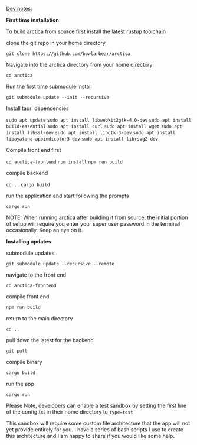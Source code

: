 <template>
    <div class="container" style="margin-top: 3rem;">
      <h2>Arctica. A secure & private Bitcoin cold storage solution</h2>
      <p><b>WARNING: WE ARE CURRENTLY IN BETA TESTING, Arctica is not currently feature complete, while spend thresholds will still decay down to 1 of 7, users who lose their setup CD will require atleast 3 wallets to recover their login password. The timelocked wallet is not easily accessible prior to timelock expiry without a competent working knowledge of bitcoin cli. 
       <br>this software overwrites external storage media and CDs without much warning, I advise you only run arctica on a dedicated machine, remove any extraneous external storage media, and only insert new/blank USB sticks or SD cards and CDs when prompted.</b> </p>
      <p><b>Minimum Specs: </b>
      You only need access to two relatively cheap computers. These computers will be dedicated to the purpose of running arctica. The primary laptop runs the bitcoin full node and should remain unused for other activities. The second laptop can be any device, but ideally is a dedicated signing device not used for other purposes. If you don't own a second laptop you can buy one from a big box store and return it after use if required or use your primary computer as a signer. Once Arctica is set up, it will work on any computer by simply inserting an Arctica HWW and rebooting the machine. On some motherboards it might require you to enter the BIOS.</p>
      <p>I recommend replacing the laptop you intend to use as a full node's internal storage drive with atleast a 1 TB SSD drive to improve the initial sync speed significantly and provide plenty of node storage space for the immediate future. A bit of RAM helps, the most performance intensive part will be your node's initial sync, but I'm not certain yet the absolute minimum you could get away with. Just about anything can be used as a signer, I've run arctica on an old T400 Thinkpad. You could potentially sync the full node on such a machine with plenty of patience. </p>
      <p>The primary full node computer's internal storage should be flashed with a clean installation of the latest Ubuntu release prior to installing Arctica.
      <p>Arctica is essentially a few seperate things...
      <ol>
        <li>Open Source Hardware Wallets: Arctica builds all of the software you require in real time, the user follows a series of simple 1 button prompts to complete installation. Very little input is required of the user except for swapping media storage devices.</li>
        <li>2 Distinct Bitcoin Vaults: An accompanying software desktop application that runs on top of bitcoin core and allows the user to easily navigate a preconfigured 2 of 7 and 5 of 7 timelocked multisignature bitcoin wallet, these vaults are designed to solve for both security and inheritance. 
        <li>Automated Full Node Builder: Anytime the user boots from HW 1 or HW 0 (v2) and runs arctica, the software will attempt to sync the bitcoin blockchain using the computer's available internal memory storage. 
      </ol>
      <p>Arctica is a Free and Open Source wrapper script that installs bitcoin core and then walks the user through setup of a highly secure & private cold storage solution. The software is designed to make Bitcoin more difficult to lose, steal, or extort than any other asset. This protocol contains both a high security and a medium security area and is designed for storage of amounts in excess of 1 BTC in mind.</p>
      <ul>
          <li>Arctica is a key management system built in Rust on top of Bitcoin Core Backend. The <a href="https://github.com/bowlarbear/arctica-frontend">Front End Repo</a> is built with Vue.js and runs as a standalone desktop application through tauri which emulates web view without requiring the use of a browser.</li>
          <li>Arctica requires users do what is needed for safe and secure bitcoin storage even when this requires more time and effort - the first task in the Arctica instructions is to setup trustworthy & dedicated Bitcoin laptops.</li>
          <li>Before beginning, users require:</li>
           -Atleast 1 dedicated laptop to use as a full node (additional laptops may be used to boot cold wallet signers), you need a CD drive and a webcam. These may be usb tethered, however consider the number of usb ports available to you (I use (2) E490 Thinkpads with 2TB WD Blue SATA SSD, built in webcam, and USB tethered ASUS Zendrive 8X Disc drive).
           <br>-8 good quality SD cards or USB sticks of 16GB minimum (I use Kingston Data Traveler Exodia 32GB USB sticks).
           <br>-10 CD-RWs (I use Verbatim CD-RW 700MB 12X).
           <br>-7 DVDs or M-DISC (I use Verbatim DVD-R 4.7GB 16X).
           <br>-7 envelopes. 
            <li>When setting up the laptops, one should have enough internal SATA storage space to hold the entire bitcoin blockchain, currently 1Tb or higher (I'd encourage you to just go for 2TB) this will be the Primary Computer that runs an online bitcoin full node. The second will just be used as a dedicated signing device. Both laptops should be erased and flashed with ubuntu. The user can optionally install bitcoin core on their primary machine and sync the bitcoin blockchain ahead of time if desired.</li>
            <li>The SD cards/USB sticks will be configured into open source hardware wallets (HW) with the help of the arctica software. The HW devices can be booted from any computer, with the except of HW 1 and HW 0 which should only be booted from your dedicated full node (primary). You are welcome to use as many or as few secondary machines for booting other wallets as you like. CDs & DVDs/M-DISC are used to help with initial installation and encrypted backups of each wallet. The user is not required to write down any physical key or wallet backup information for the system to be secure & recoverable.</li>
          <li>Private keys are stored in 7 encrypted Hardware Wallets, when required, keys are loaded into RAM while booted to an internal Linux Live System and running the Arctica Desktop Application. This allows arctica to function as a flexible & self contained key management system which can be run on a wide variety of hardware.</li>
          <li>Arctica uses both an ecrypted 5 of 7 & 2 of 7 decaying multisig for bitcoin storage. This allows up to 6 keys to be lost without losing bitcoin and requires 5 locations to be compromised by an attacker to lose privacy or funds. This prioritizes recovery redundancy and privacy.</li>
          <li>Miniscript multisig is used so that you can recover all funds using only 5 signers (high security) or 2 signers (medium security), both of which eventually decay down to 1 of 7 after a predetermined time frame (4 years and eight months).</li>
          <li>Generic computing hardware is used. Hardware sold specifically for bitcoin storage requires trusting all parties from manufacturing to shipping. Omitting potential for modified Btcoin specific hardware to steal bitcoin.</li>
          <li>Minimal software beyond bitcoin core. Bitcoin core is far and away the most trustworthy bitcoin software. Unfortunately it does not yet provide a user friendly interface for establishing a multisig address or display and accept private keys in a human writable format. We have intentionally sought to limit dependencies on external software libraries in our design process. Ideally, an Arctica user could recover their funds without our software and only use bitcoin core (with a working knowledge of the Bitcoin-CLI)</li>
          <li>Open source and easily audited. One of the reasons bitcoin core is trustworthy is that it is the most scrutinized software. This makes it the least likely to contain a critical security flaw that has not been identified and fixed. Arctica will never be as trustworthy, but by minimizing the amount of code and primarily using Rust and console commands the effort required to verify that Arctica is performing as expected is minimized.</li>
          <li>Usable for non-technical users. By following simple instructions users with moderate computer literacy can use Arctica. This is important because trusting someone to help you establish your cold storage solution introduces considerable risk. We want Arctica to be the gold standard for newcomers to bitcoin to establish a secure self custody profile.</li>
          <li>Private keys & descriptors are stored in a non-descript and encrypted manner.</li>
          <li>Private. Unlike many popular hardware and software wallets that transmit your IP address (home address) and bitcoin balance to third party servers, Arctica uses a local bitcoin core full node. This means nothing is shared beyond what is required to create a bitcoin transaction. Arctica will also use Tor (planned for v2).</li>
          <li>Counterfeit prevention. The only way to be certain that your balance represents genuine bitcoin is to use a bitcoin full node - in fact that is the primary purpose of a bitcoin full node - to verify that the bitcoin balance is correct and full of only genuine bitcoins. Any solution that does not involve a full node requires you trust someone else to tell you if you have real bitcoin.</li>
          <li>Once you have booted into an arctica hardware wallet you should navigate to the home directory and double click on the arctica software executable</li>
          <li>The prompts are designed to be completed by non technologists with minimal effort.</li>
          <li>Software instructions for recovering and spending the bitcoin are included with on every Hardware Wallet to reduce the likelihood of loss and improve UX.</li>
      </ul>
      <p>Arctica provides the best balance of security, ease of use and privacy when storing significant sums of bitcoin, it has the following disadvantages that might not be expected:</p>
      <ul>
          <li>Time. To complete setup you will need to invest several hours spread over the course of a couple days. This time includes active participation in setting up devices by following on screen prompts, syncing the blockchain, and establishing a series of security protocols.</li>
          <li>Soft Shelf Life. Because Arctica is designed to have a decaying high & medium security storage area, you will find that Arctica's security assurances intentionally degrade over time. This decision has been taken to find a balance between high security assurance and inheritance in the event of a users untimely demise. A user is advised to repeat Arctica setup shortly before or during the 4 year threshold decay.</li>
          <li>Privacy. While using bitcoin core over Tor does provide significant privacy advantages over many cold storage solutions, using multisig is not very common. This means that someone could look at the blockchain and infer that the owner of the coins is probably using our software for cold storage. This will eventually be fixed through changes to bitcoin and it is worth the security and recovery benefit to use multisig and the type of multisig you are using is only exposed to the network when you spend from Arctica (not when you deposit funds).</li>
        </ul>


  <p> <a href="https://github.com/bowlarbear/arctica-iso-builder">ISO Builder utility </a> </p>
              <p>A comprehensive technial design document can be found <a href="https://docs.google.com/document/d/1xRGrQT8TMdm1fByosnF7j1ZKKSrY7U7Q_8lHs9Qc1pQ/edit?usp=sharing">here</a> </p>
        <p>NOTE: Arctica is currently in Beta and is not currently recommended for the storage of large amounts until we have completed more extensive Beta testing.</p>
    </div>
</template>

<u>Dev notes:</u>

<b>First time installation</b>

To build arctica from source first install the latest rustup toolchain

clone the git repo in your home directory

`git clone https://github.com/bowlarbear/arctica`

Navigate into the arctica directory from your home directory

`cd arctica`

Run the first time submodule install 

`git submodule update --init --recursive`

Install tauri dependencies

`sudo apt update`
`sudo apt install libwebkit2gtk-4.0-dev`
`sudo apt install build-essential`
`sudo apt install curl`
`sudo apt install wget`
`sudo apt install libssl-dev`
`sudo apt install libgtk-3-dev`
`sudo apt install libayatana-appindicator3-dev`
`sudo apt install librsvg2-dev`

Compile front end first

`cd arctica-frontend`
`npm install`
`npm run build`

compile backend 

`cd ..`
`cargo build`

run the application and start following the prompts

`cargo run`

NOTE: When running arctica after building it from source, the initial portion of setup will require you enter your super user password in the terminal occasionally. Keep an eye on it. 

<b>Installing updates</b>

submodule updates

`git submodule update --recursive --remote`

navigate to the front end

`cd arctica-frontend`

compile front end

`npm run build`

return to the main directory

`cd ..`

pull down the latest for the backend

`git pull`

compile binary 

`cargo build`


run the app

`cargo run`

Please Note, developers can enable a test sandbox by setting the first line of the config.txt in their home directory to
`type=test`

This sandbox will require some custom file architecture that the app will not yet provide entirely for you. I have a series of bash scripts I use to create this architecture and I am happy to share if you would like some help. 

